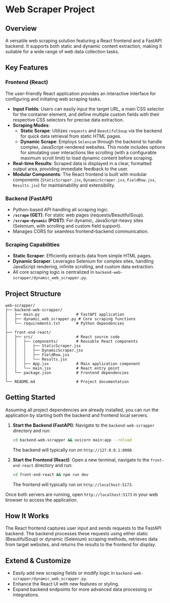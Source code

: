 # Web Scraper Project

## Overview
A versatile web scraping solution featuring a React frontend and a FastAPI backend. It supports both static and dynamic content extraction, making it suitable for a wide range of web data collection tasks.

## Key Features

### Frontend (React)
The user-friendly React application provides an interactive interface for configuring and initiating web scraping tasks.
- **Input Fields**: Users can easily input the target URL, a main CSS selector for the container element, and define multiple custom fields with their respective CSS selectors for precise data extraction.
- **Scraping Modes**:
    - **Static Scrape**: Utilizes `requests` and `BeautifulSoup` via the backend for quick data retrieval from static HTML pages.
    - **Dynamic Scrape**: Employs `Selenium` through the backend to handle complex, JavaScript-rendered websites. This mode includes options for simulating user interactions like scrolling (with a configurable maximum scroll limit) to load dynamic content before scraping.
- **Real-time Results**: Scraped data is displayed in a clear, formatted output area, providing immediate feedback to the user.
- **Modular Components**: The React frontend is built with modular components (`StaticScraper.jsx`, `DynamicScraper.jsx`, `FieldRow.jsx`, `Results.jsx`) for maintainability and extensibility.

### Backend (FastAPI)
- Python-based API handling all scraping logic.
- **`/scrape` (GET)**: For static web pages (requests/BeautifulSoup).
- **`/scrape-dynamic` (POST)**: For dynamic, JavaScript-heavy sites (Selenium, with scrolling and custom field support).
- Manages CORS for seamless frontend-backend communication.

### Scraping Capabilities
- **Static Scraper**: Efficiently extracts data from simple HTML pages.
- **Dynamic Scraper**: Leverages Selenium for complex sites, handling JavaScript rendering, infinite scrolling, and custom data extraction.
- All core scraping logic is centralized in `backend-web-scrapper/dynamic_web_scrapper.py`.

## Project Structure
```
web-scrapper/
├── backend-web-scrapper/
│   ├── main.py                # FastAPI application
│   ├── dynamic_web_scrapper.py # Core scraping functions
│   └── requirements.txt       # Python dependencies
│
├── front-end-react/
│   ├── src/                   # React source code
│   │   ├── components/        # Reusable React components
│   │   │   ├── StaticScraper.jsx
│   │   │   ├── DynamicScraper.jsx
│   │   │   ├── FieldRow.jsx
│   │   │   └── Results.jsx
│   │   ├── App.jsx            # Main application component
│   │   └── main.jsx           # React entry point
│   └── package.json           # Frontend dependencies
│
└── README.md                  # Project documentation
```

## Getting Started
Assuming all project dependencies are already installed, you can run the application by starting both the backend and frontend local servers.

1.  **Start the Backend (FastAPI)**:
    Navigate to the `backend-web-scrapper` directory and run:
    ```bash
    cd backend-web-scrapper && uvicorn main:app --reload
    ```
    The backend will typically run on `http://127.0.0.1:8000`.

2.  **Start the Frontend (React)**:
    Open a new terminal, navigate to the `front-end-react` directory and run:
    ```bash
    cd front-end-react && npm run dev
    ```
    The frontend will typically run on `http://localhost:5173`.

Once both servers are running, open `http://localhost:5173` in your web browser to access the application.

## How It Works
The React frontend captures user input and sends requests to the FastAPI backend. The backend processes these requests using either static (BeautifulSoup) or dynamic (Selenium) scraping methods, retrieves data from target websites, and returns the results to the frontend for display.

## Extend & Customize
- Easily add new scraping fields or modify logic in `backend-web-scrapper/dynamic_web_scrapper.py`.
- Enhance the React UI with new features or styling.
- Expand backend endpoints for more advanced data processing or integrations.

